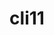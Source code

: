 ---
title: "cli11"
layout: cache
categories: [package, develop]
meta: {"compilers": ["gcc@11.1.0", "gcc@11.4.0"], "num_specs": 40, "num_specs_by_stack": {"data-vis-sdk": 21, "e4s": 14, "e4s-rocm-external": 14, "hep": 5, "root": 40}, "oss": ["ubuntu20.04", "ubuntu22.04"], "platforms": ["linux"], "stacks": ["data-vis-sdk", "e4s", "e4s-rocm-external", "hep", "root"], "targets": ["x86_64_v3"], "versions": ["1.9.1", "2.5.0"]}
spec_details: [{"compiler": "gcc@11.4.0", "hash": "2dioum3popfo4qiuxyvxxl2ifb3zml7d", "os": "ubuntu22.04", "platform": "linux", "size": "-", "stacks": ["e4s", "e4s-rocm-external", "root"], "target": "x86_64_v3", "variants": ["build_system=cmake", "build_type=Release", "generator=make", "~ipo", "+pic"], "versions": ["1.9.1"]}, {"compiler": "gcc@11.1.0", "hash": "2l73gvqqhk2nhvxctahwoinf7n2kd7tj", "os": "ubuntu20.04", "platform": "linux", "size": "-", "stacks": ["data-vis-sdk", "root"], "target": "x86_64_v3", "variants": ["build_system=cmake", "build_type=Release", "generator=make", "~ipo", "+pic"], "versions": ["1.9.1"]}, {"compiler": "gcc@11.1.0", "hash": "3gycgi3yhn5df2wfmohetdsqrtczohu4", "os": "ubuntu20.04", "platform": "linux", "size": "-", "stacks": ["data-vis-sdk", "root"], "target": "x86_64_v3", "variants": ["build_system=cmake", "build_type=Release", "generator=make", "~ipo", "+pic"], "versions": ["1.9.1"]}, {"compiler": "gcc@11.1.0", "hash": "63lz3ylv5shjvw56clkvibnuogo3pgk6", "os": "ubuntu20.04", "platform": "linux", "size": "-", "stacks": ["data-vis-sdk", "root"], "target": "x86_64_v3", "variants": ["build_system=cmake", "build_type=Release", "generator=make", "~ipo", "+pic"], "versions": ["1.9.1"]}, {"compiler": "gcc@11.4.0", "hash": "6km2jy3qlap2pfewytgvdqx4cs5gl3kr", "os": "ubuntu22.04", "platform": "linux", "size": "-", "stacks": ["e4s", "e4s-rocm-external", "root"], "target": "x86_64_v3", "variants": ["build_system=cmake", "build_type=Release", "generator=make", "~ipo", "+pic"], "versions": ["1.9.1"]}, {"compiler": "gcc@11.1.0", "hash": "6yt73esqpwgy62tre2ap72rkrf6ef5w4", "os": "ubuntu20.04", "platform": "linux", "size": "-", "stacks": ["data-vis-sdk", "root"], "target": "x86_64_v3", "variants": ["build_system=cmake", "build_type=Release", "generator=make", "~ipo", "+pic"], "versions": ["1.9.1"]}, {"compiler": "gcc@11.1.0", "hash": "7diy6fno4hyknc33djr72lb6wddb6e6v", "os": "ubuntu20.04", "platform": "linux", "size": "-", "stacks": ["data-vis-sdk", "root"], "target": "x86_64_v3", "variants": ["build_system=cmake", "build_type=Release", "generator=make", "~ipo", "+pic"], "versions": ["1.9.1"]}, {"compiler": "gcc@11.4.0", "hash": "7tvh32d6xrkhfvb3yo3tmt4ivedbvi27", "os": "ubuntu22.04", "platform": "linux", "size": "-", "stacks": ["e4s", "e4s-rocm-external", "root"], "target": "x86_64_v3", "variants": ["build_system=cmake", "build_type=Release", "generator=make", "~ipo", "+pic"], "versions": ["1.9.1"]}, {"compiler": "gcc@11.1.0", "hash": "aqnlr53rdyt2qjh4gekzht5uoskzyhpp", "os": "ubuntu20.04", "platform": "linux", "size": "-", "stacks": ["data-vis-sdk", "root"], "target": "x86_64_v3", "variants": ["build_system=cmake", "build_type=Release", "generator=make", "~ipo", "+pic"], "versions": ["1.9.1"]}, {"compiler": "gcc@11.4.0", "hash": "axnc5dxydlkntlnedw2rpdxlwuirzsgv", "os": "ubuntu22.04", "platform": "linux", "size": "-", "stacks": ["e4s", "e4s-rocm-external", "root"], "target": "x86_64_v3", "variants": ["build_system=cmake", "build_type=Release", "generator=make", "~ipo", "+pic"], "versions": ["1.9.1"]}, {"compiler": "gcc@11.1.0", "hash": "b6j3g2wptl7ja2ptzfujzqj32v5ehkdi", "os": "ubuntu20.04", "platform": "linux", "size": "-", "stacks": ["data-vis-sdk", "root"], "target": "x86_64_v3", "variants": ["build_system=cmake", "build_type=Release", "generator=make", "~ipo", "+pic"], "versions": ["1.9.1"]}, {"compiler": "gcc@11.4.0", "hash": "ci7yzzmjsvor2rpeleuqttnxefo2m6x3", "os": "ubuntu22.04", "platform": "linux", "size": "-", "stacks": ["hep", "root"], "target": "x86_64_v3", "variants": ["build_system=cmake", "build_type=Release", "generator=make", "~ipo", "+pic"], "versions": ["2.5.0"]}, {"compiler": "gcc@11.1.0", "hash": "dvxbtmtlrw6zoj7d62avj5n4gqaor3m6", "os": "ubuntu20.04", "platform": "linux", "size": "-", "stacks": ["data-vis-sdk", "root"], "target": "x86_64_v3", "variants": ["build_system=cmake", "build_type=Release", "generator=make", "~ipo", "+pic"], "versions": ["1.9.1"]}, {"compiler": "gcc@11.4.0", "hash": "ecvsggtbrumsmrk5tf7qljhv2ksclacq", "os": "ubuntu22.04", "platform": "linux", "size": "-", "stacks": ["hep", "root"], "target": "x86_64_v3", "variants": ["build_system=cmake", "build_type=Release", "generator=make", "~ipo", "+pic"], "versions": ["2.5.0"]}, {"compiler": "gcc@11.4.0", "hash": "fnu4tuhqhvapw7prr2xw5jztiuwde7ld", "os": "ubuntu22.04", "platform": "linux", "size": "-", "stacks": ["e4s", "e4s-rocm-external", "root"], "target": "x86_64_v3", "variants": ["build_system=cmake", "build_type=Release", "generator=make", "~ipo", "+pic"], "versions": ["1.9.1"]}, {"compiler": "gcc@11.4.0", "hash": "fvb5x2lndbd5bx56nj7fan6uchgh5tfq", "os": "ubuntu22.04", "platform": "linux", "size": "-", "stacks": ["e4s", "e4s-rocm-external", "root"], "target": "x86_64_v3", "variants": ["build_system=cmake", "build_type=Release", "generator=make", "~ipo", "+pic"], "versions": ["1.9.1"]}, {"compiler": "gcc@11.1.0", "hash": "gqrsofuar7cayvxvpzmgvod5felkkp44", "os": "ubuntu20.04", "platform": "linux", "size": "-", "stacks": ["data-vis-sdk", "root"], "target": "x86_64_v3", "variants": ["build_system=cmake", "build_type=Release", "generator=make", "~ipo", "+pic"], "versions": ["1.9.1"]}, {"compiler": "gcc@11.1.0", "hash": "hqlfpa2hnxzq2mq4wpewm3xzkb2gvnof", "os": "ubuntu20.04", "platform": "linux", "size": "-", "stacks": ["data-vis-sdk", "root"], "target": "x86_64_v3", "variants": ["build_system=cmake", "build_type=Release", "generator=make", "~ipo", "+pic"], "versions": ["1.9.1"]}, {"compiler": "gcc@11.1.0", "hash": "iwo44df4gujyfjqzbwskm2s75i5ob35k", "os": "ubuntu20.04", "platform": "linux", "size": "-", "stacks": ["data-vis-sdk", "root"], "target": "x86_64_v3", "variants": ["build_system=cmake", "build_type=Release", "generator=make", "~ipo", "+pic"], "versions": ["1.9.1"]}, {"compiler": "gcc@11.4.0", "hash": "j5slwt2qxv3roqfe6ux2iujmgxzmtnrm", "os": "ubuntu22.04", "platform": "linux", "size": "-", "stacks": ["hep", "root"], "target": "x86_64_v3", "variants": ["build_system=cmake", "build_type=Release", "generator=make", "~ipo", "+pic"], "versions": ["2.5.0"]}, {"compiler": "gcc@11.1.0", "hash": "ksoyc3mdrhem656nznfomq4seru3ukq6", "os": "ubuntu20.04", "platform": "linux", "size": "-", "stacks": ["data-vis-sdk", "root"], "target": "x86_64_v3", "variants": ["build_system=cmake", "build_type=Release", "generator=make", "~ipo", "+pic"], "versions": ["1.9.1"]}, {"compiler": "gcc@11.1.0", "hash": "kwnze32zfaqbaj44l6zt7746smu4dyqh", "os": "ubuntu20.04", "platform": "linux", "size": "-", "stacks": ["data-vis-sdk", "root"], "target": "x86_64_v3", "variants": ["build_system=cmake", "build_type=Release", "generator=make", "~ipo", "+pic"], "versions": ["1.9.1"]}, {"compiler": "gcc@11.1.0", "hash": "kzq6wlaz7awvjv3r74eyfch4s5szfqj5", "os": "ubuntu20.04", "platform": "linux", "size": "-", "stacks": ["data-vis-sdk", "root"], "target": "x86_64_v3", "variants": ["build_system=cmake", "build_type=Release", "generator=make", "~ipo", "+pic"], "versions": ["1.9.1"]}, {"compiler": "gcc@11.4.0", "hash": "m2vrudiqpskkyr7m2v7v3m2sg77jacqh", "os": "ubuntu22.04", "platform": "linux", "size": "-", "stacks": ["e4s", "e4s-rocm-external", "root"], "target": "x86_64_v3", "variants": ["build_system=cmake", "build_type=Release", "generator=make", "~ipo", "+pic"], "versions": ["1.9.1"]}, {"compiler": "gcc@11.1.0", "hash": "mia5itpnxx4spw56jihlmzyulb5lsld5", "os": "ubuntu20.04", "platform": "linux", "size": "-", "stacks": ["data-vis-sdk", "root"], "target": "x86_64_v3", "variants": ["build_system=cmake", "build_type=Release", "generator=make", "~ipo", "+pic"], "versions": ["1.9.1"]}, {"compiler": "gcc@11.4.0", "hash": "mylj3h2qgaoom5bvddno76qnkwkrrjcj", "os": "ubuntu22.04", "platform": "linux", "size": "-", "stacks": ["e4s", "e4s-rocm-external", "root"], "target": "x86_64_v3", "variants": ["build_system=cmake", "build_type=Release", "generator=make", "~ipo", "+pic"], "versions": ["1.9.1"]}, {"compiler": "gcc@11.4.0", "hash": "o2zz2awkdwvv6ia4uyzajttphwmaa4fh", "os": "ubuntu22.04", "platform": "linux", "size": "-", "stacks": ["e4s", "e4s-rocm-external", "root"], "target": "x86_64_v3", "variants": ["build_system=cmake", "build_type=Release", "generator=make", "~ipo", "+pic"], "versions": ["1.9.1"]}, {"compiler": "gcc@11.1.0", "hash": "pcgzllywkqfdrguxxmtx32ywjskiweii", "os": "ubuntu20.04", "platform": "linux", "size": "-", "stacks": ["data-vis-sdk", "root"], "target": "x86_64_v3", "variants": ["build_system=cmake", "build_type=Release", "generator=make", "~ipo", "+pic"], "versions": ["1.9.1"]}, {"compiler": "gcc@11.4.0", "hash": "pj33hmmwg5r4otfhjeclln4je7q6tpzz", "os": "ubuntu22.04", "platform": "linux", "size": "-", "stacks": ["e4s", "e4s-rocm-external", "root"], "target": "x86_64_v3", "variants": ["build_system=cmake", "build_type=Release", "generator=make", "~ipo", "+pic"], "versions": ["1.9.1"]}, {"compiler": "gcc@11.1.0", "hash": "pjjlv477tuya5u2p7iuqhizluujyjm2x", "os": "ubuntu20.04", "platform": "linux", "size": "-", "stacks": ["data-vis-sdk", "root"], "target": "x86_64_v3", "variants": ["build_system=cmake", "build_type=Release", "generator=make", "~ipo", "+pic"], "versions": ["1.9.1"]}, {"compiler": "gcc@11.1.0", "hash": "qluz2gmeo4rxjncwtv6oueee7jdnwtzz", "os": "ubuntu20.04", "platform": "linux", "size": "-", "stacks": ["data-vis-sdk", "root"], "target": "x86_64_v3", "variants": ["build_system=cmake", "build_type=Release", "generator=make", "~ipo", "+pic"], "versions": ["1.9.1"]}, {"compiler": "gcc@11.1.0", "hash": "sai73hpjhgjqmzk5oqav7j5jwgc5uoj2", "os": "ubuntu20.04", "platform": "linux", "size": "-", "stacks": ["data-vis-sdk", "root"], "target": "x86_64_v3", "variants": ["build_system=cmake", "build_type=Release", "generator=make", "~ipo", "+pic"], "versions": ["1.9.1"]}, {"compiler": "gcc@11.4.0", "hash": "swkt6lv73friufv2zq3slj554npvqdib", "os": "ubuntu22.04", "platform": "linux", "size": "-", "stacks": ["e4s", "e4s-rocm-external", "root"], "target": "x86_64_v3", "variants": ["build_system=cmake", "build_type=Release", "generator=make", "~ipo", "+pic"], "versions": ["1.9.1"]}, {"compiler": "gcc@11.4.0", "hash": "t6ntkx5xoqyontigu2kp3ixn3ewhvs4a", "os": "ubuntu22.04", "platform": "linux", "size": "-", "stacks": ["hep", "root"], "target": "x86_64_v3", "variants": ["build_system=cmake", "build_type=Release", "generator=make", "~ipo", "+pic"], "versions": ["2.5.0"]}, {"compiler": "gcc@11.4.0", "hash": "tmpk5f67thfhrshjbqabs4pnxy4om76r", "os": "ubuntu22.04", "platform": "linux", "size": "-", "stacks": ["hep", "root"], "target": "x86_64_v3", "variants": ["build_system=cmake", "build_type=Release", "generator=make", "~ipo", "+pic"], "versions": ["2.5.0"]}, {"compiler": "gcc@11.1.0", "hash": "v4pt7hbgasegqtwvnppa3fkvvgrdm2xg", "os": "ubuntu20.04", "platform": "linux", "size": "-", "stacks": ["data-vis-sdk", "root"], "target": "x86_64_v3", "variants": ["build_system=cmake", "build_type=Release", "generator=make", "~ipo", "+pic"], "versions": ["1.9.1"]}, {"compiler": "gcc@11.4.0", "hash": "va52p6qekbdxiqnvpshjxaj25kxhgv2c", "os": "ubuntu22.04", "platform": "linux", "size": "-", "stacks": ["e4s", "e4s-rocm-external", "root"], "target": "x86_64_v3", "variants": ["build_system=cmake", "build_type=Release", "generator=make", "~ipo", "+pic"], "versions": ["1.9.1"]}, {"compiler": "gcc@11.4.0", "hash": "ww4kxocekrulxgwfyrlvvorzlsu4tgxs", "os": "ubuntu22.04", "platform": "linux", "size": "-", "stacks": ["e4s", "e4s-rocm-external", "root"], "target": "x86_64_v3", "variants": ["build_system=cmake", "build_type=Release", "generator=make", "~ipo", "+pic"], "versions": ["1.9.1"]}, {"compiler": "gcc@11.4.0", "hash": "yri6uwpjxowjv5b35zxyn6rzmfetyjvs", "os": "ubuntu22.04", "platform": "linux", "size": "-", "stacks": ["e4s", "e4s-rocm-external", "root"], "target": "x86_64_v3", "variants": ["build_system=cmake", "build_type=Release", "generator=make", "~ipo", "+pic"], "versions": ["1.9.1"]}, {"compiler": "gcc@11.1.0", "hash": "ysrwekhybw2bls4rp2vwzupgrcjglcru", "os": "ubuntu20.04", "platform": "linux", "size": "-", "stacks": ["data-vis-sdk", "root"], "target": "x86_64_v3", "variants": ["build_system=cmake", "build_type=Release", "generator=make", "~ipo", "+pic"], "versions": ["1.9.1"]}]
---